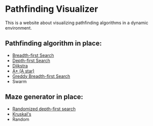 # Pathfinding Visualizer

This is a website about visualizing pathfinding algorithms in a dynamic environment.

## Pathfinding algorithm in place:

- <a href="https://en.wikipedia.org/wiki/Breadth-first_search" target="_blank">Breadth-first Search</a>
- <a href="https://en.wikipedia.org/wiki/Depth-first_search" target="_blank">Depth-first Search</a>
- <a href="https://en.wikipedia.org/wiki/Dijkstra's_algorithm" target="_blank">Dijkstra</a>
- <a href="https://en.wikipedia.org/wiki/A*_search_algorithm" target="_blank">A\* (A star)</a>
- <a href="https://en.wikipedia.org/wiki/Best-first_search" target="_blank">Greddy Breadth-first Search</a> 
- Swarm

## Maze generator in place:

- <a href="https://en.wikipedia.org/wiki/Maze_generation_algorithm#Randomized_depth-first_search" target="_blank">Randomized depth-first search</a>
- <a href="https://en.wikipedia.org/wiki/Maze_generation_algorithm#Randomized_depth-first_search" target="_blank">Kruskal's</a>
- Random
